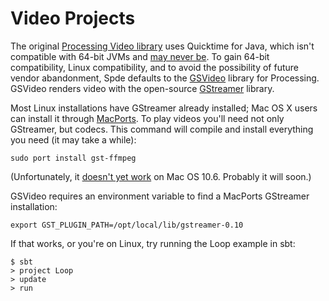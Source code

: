 Video Projects
==============

The original [Processing Video library][1] uses Quicktime for Java, which isn't compatible with 64-bit JVMs and [may never be][2]. To gain 64-bit compatibility, Linux compatibility, and to avoid the possibility of future vendor abandonment, Spde defaults to the [GSVideo][3] library for Processing. GSVideo renders video with the open-source [GStreamer][4] library.

Most Linux installations have GStreamer already installed; Mac OS X users can install it through [MacPorts][5]. To play videos you'll need not only GStreamer, but codecs. This command will compile and install everything you need (it may take a while):

    sudo port install gst-ffmpeg

(Unfortunately, it [doesn't yet work][6] on Mac OS 10.6. Probably it will soon.)

GSVideo requires an environment variable to find a MacPorts GStreamer installation:

    export GST_PLUGIN_PATH=/opt/local/lib/gstreamer-0.10

If that works, or you're on Linux, try running the Loop example in sbt:

    $ sbt
    > project Loop
    > update
    > run

[1]:http://processing.org/reference/libraries/video/
[2]:http://lists.apple.com/archives/quicktime-java/2009/Jul/msg00004.html
[3]:http://users.design.ucla.edu/~acolubri/processing/gsvideo/home/
[4]:http://gstreamer.freedesktop.org/
[5]:http://www.macports.org/
[6]:http://trac.macports.org/ticket/21370